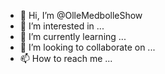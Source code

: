 - 👋 Hi, I’m @OlleMedbolleShow
- 👀 I’m interested in ...
- 🌱 I’m currently learning ...
- 💞️ I’m looking to collaborate on ...
- 📫 How to reach me ...

<!---
OlleMedbolleShow/OlleMedbolleShow is a ✨ special ✨ repository because its `README.md` (this file) appears on your GitHub profile.
You can click the Preview link to take a look at your changes.
--->
